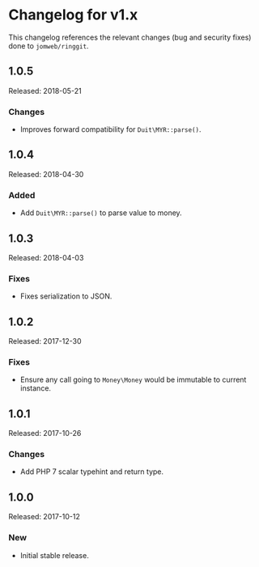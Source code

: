# Changelog for v1.x

This changelog references the relevant changes (bug and security fixes) done to `jomweb/ringgit`.

## 1.0.5

Released: 2018-05-21

### Changes

* Improves forward compatibility for `Duit\MYR::parse()`.

## 1.0.4

Released: 2018-04-30

### Added

* Add `Duit\MYR::parse()` to parse value to money.

## 1.0.3

Released: 2018-04-03

### Fixes

* Fixes serialization to JSON.

## 1.0.2

Released: 2017-12-30

### Fixes

* Ensure any call going to `Money\Money` would be immutable to current instance.

## 1.0.1

Released: 2017-10-26

### Changes

* Add PHP 7 scalar typehint and return type.

## 1.0.0

Released: 2017-10-12

### New

* Initial stable release.
